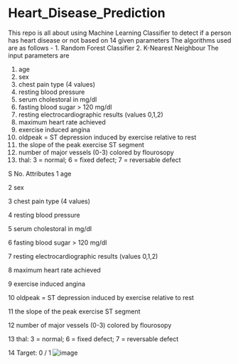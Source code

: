 # Heart_Disease_Prediction
This repo is all about using Machine Learning Classifier to detect if a person has heart disease or not based on 14 given parameters
The algorithms used are as follows  - 1. Random Forest Classifier    2. K-Nearest Neighbour
   The input parameters are 
   1. age
   2. sex
   3. chest pain type (4 values)
   4. resting blood pressure
   5. serum cholestoral in mg/dl
   6. fasting blood sugar > 120 mg/dl
   7. resting electrocardiographic results (values 0,1,2)
   8. maximum heart rate achieved
   9. exercise induced angina
   10. oldpeak = ST depression induced by exercise relative to rest
   11. the slope of the peak exercise ST segment
   12. number of major vessels (0-3) colored by flourosopy
   13. thal: 3 = normal; 6 = fixed defect; 7 = reversable defect


S No.	Attributes
1	age
	
2	sex
	
3	chest pain type (4 values)
	
4	resting blood pressure
	
5	serum cholestoral in mg/dl
	
6	fasting blood sugar > 120 mg/dl
	
7	resting electrocardiographic results (values 0,1,2)
	
8	maximum heart rate achieved
	
9	exercise induced angina
	
10	oldpeak = ST depression induced by exercise relative to rest
	
11	the slope of the peak exercise ST segment
	
12	number of major vessels (0-3) colored by flourosopy
	
13	thal: 3 = normal; 6 = fixed defect; 7 = reversable defect
	
14	Target: 0 / 1
	![image](https://user-images.githubusercontent.com/19952959/142760790-610e1536-bd8e-4c1a-a053-f66b70ae2e86.png)
